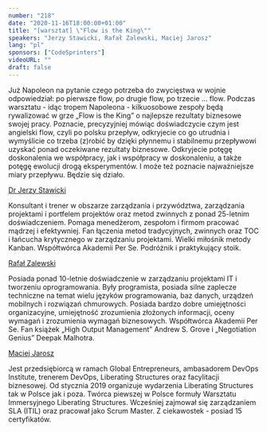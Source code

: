 ```yaml
---
number: "218"
date: "2020-11-16T18:00:00+01:00"
title: "[warsztat] \"Flow is the King\""
speakers: "Jerzy Stawicki, Rafał Zalewski, Maciej Jarosz"
lang: "pl"
sponsors: ["CodeSprinters"]
videoURL: ""
draft: false
---
```


Już Napoleon na pytanie czego potrzeba do zwycięstwa w wojnie odpowiedział: po pierwsze flow, po drugie flow, po trzecie … flow. Podczas warsztatu - idąc tropem Napoleona - kilkuosobowe zespoły będą rywalizować w grze „Flow is the King” o najlepsze rezultaty biznesowe swojej pracy.
Poznacie, precyzyjniej mówiąc doświadczycie czym jest angielski flow, czyli po polsku przepływ, odkryjecie co go utrudnia i wymyślicie co trzeba (z)robić by dzięki płynnemu i stabilnemu przepływowi uzyskać ponad oczekiwane rezultaty biznesowe. Odkryjecie potęgę doskonalenia we współpracy, jak i współpracy w doskonaleniu, a także potęgę ewolucji drogą eksperymentów. I może też poznacie najważniejsze miary przepływu.
Będzie się działo.


<a href="https://www.linkedin.com/in/jerzy-stawicki-5336ba" target="_blank">Dr Jerzy Stawicki</a> 

Konsultant i trener w obszarze zarządzania i przywództwa, zarządzania projektami i portfelem projektów oraz metod zwinnych z ponad 25-letnim doświadczeniem. Pomaga menedżerom, zespołom i firmom pracować mądrzej i efektywniej. Fan łączenia metod tradycyjnych, zwinnych oraz TOC i łańcucha krytycznego w zarządzaniu projektami. Wielki miłośnik metody Kanban. Współtwórca Akademii Per Se. Podróżnik i praktykujący stoik.

<a href="https://www.linkedin.com/in/rafalzalewski/" target="_blank">Rafał Zalewski</a> 

Posiada ponad 10-letnie doświadczenie w zarządzaniu projektami IT i tworzeniu oprogramowania. Były programista, posiada silne zaplecze techniczne na temat wielu języków programowania, baz danych, urządzeń mobilnych i rozwiązań chmurowych. Posiada bardzo dobre umiejętności organizacyjne, umiejętność zrozumienia złożonych informacji, oceny wymagań i zrozumienia wymagań biznesowych. Współtwórca Akademii Per Se. Fan książek „High Output Management” Andrew S. Grove i „Negotiation Genius” Deepak Malhotra.

<a href="https://www.linkedin.com/in/maciekjarosz/" target="_blank">Maciej Jarosz</a> 

Jest przedsiębiorcą w ramach Global Entrepreneurs, ambasadorem DevOps Institute, trenerem DevOps, Liberating Structures oraz facylitacji biznesowej. Od stycznia 2019 organizuje wydarzenia Liberating Structures tak w Polsce jak i poza. Twórca piewszej w Polsce formuły Warsztatu Immersyjnego Liberating Structures. Wcześniej zajmował się zarządzaniem SLA (ITIL) oraz pracował jako Scrum Master. Z ciekawostek - posiad 15 certyfikatów.


